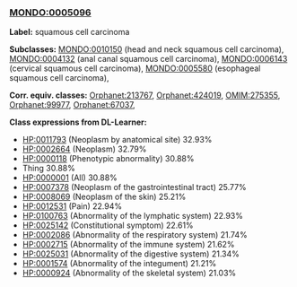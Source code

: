 
### [MONDO:0005096](http://purl.obolibrary.org/obo/MONDO_0005096)
**Label:** squamous cell carcinoma

**Subclasses:** [MONDO:0010150](http://purl.obolibrary.org/obo/MONDO_0010150) (head and neck squamous cell carcinoma), [MONDO:0004132](http://purl.obolibrary.org/obo/MONDO_0004132) (anal canal squamous cell carcinoma), [MONDO:0006143](http://purl.obolibrary.org/obo/MONDO_0006143) (cervical squamous cell carcinoma), [MONDO:0005580](http://purl.obolibrary.org/obo/MONDO_0005580) (esophageal squamous cell carcinoma), 

**Corr. equiv. classes:** [Orphanet:213767](http://www.orpha.net/ORDO/Orphanet_213767), [Orphanet:424019](http://www.orpha.net/ORDO/Orphanet_424019), [OMIM:275355](http://purl.obolibrary.org/obo/OMIM_275355), [Orphanet:99977](http://www.orpha.net/ORDO/Orphanet_99977), [Orphanet:67037](http://www.orpha.net/ORDO/Orphanet_67037), 

**Class expressions from DL-Learner:**

- [HP:0011793](http://purl.obolibrary.org/obo/HP_0011793) (Neoplasm by anatomical site) 32.93%
- [HP:0002664](http://purl.obolibrary.org/obo/HP_0002664) (Neoplasm) 32.79%
- [HP:0000118](http://purl.obolibrary.org/obo/HP_0000118) (Phenotypic abnormality) 30.88%
- Thing 30.88%
- [HP:0000001](http://purl.obolibrary.org/obo/HP_0000001) (All) 30.88%
- [HP:0007378](http://purl.obolibrary.org/obo/HP_0007378) (Neoplasm of the gastrointestinal tract) 25.77%
- [HP:0008069](http://purl.obolibrary.org/obo/HP_0008069) (Neoplasm of the skin) 25.21%
- [HP:0012531](http://purl.obolibrary.org/obo/HP_0012531) (Pain) 22.94%
- [HP:0100763](http://purl.obolibrary.org/obo/HP_0100763) (Abnormality of the lymphatic system) 22.93%
- [HP:0025142](http://purl.obolibrary.org/obo/HP_0025142) (Constitutional symptom) 22.61%
- [HP:0002086](http://purl.obolibrary.org/obo/HP_0002086) (Abnormality of the respiratory system) 21.74%
- [HP:0002715](http://purl.obolibrary.org/obo/HP_0002715) (Abnormality of the immune system) 21.62%
- [HP:0025031](http://purl.obolibrary.org/obo/HP_0025031) (Abnormality of the digestive system) 21.34%
- [HP:0001574](http://purl.obolibrary.org/obo/HP_0001574) (Abnormality of the integument) 21.21%
- [HP:0000924](http://purl.obolibrary.org/obo/HP_0000924) (Abnormality of the skeletal system) 21.03%


